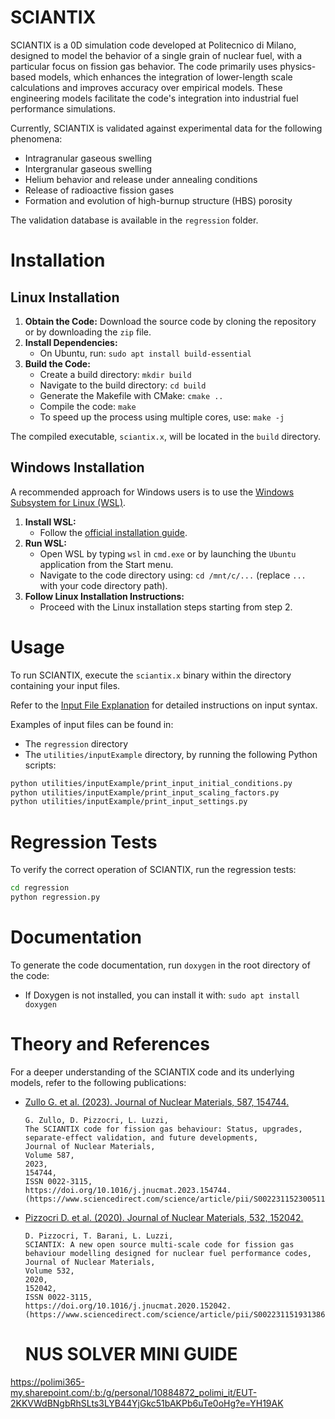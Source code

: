 # SCIANTIX

SCIANTIX is a 0D simulation code developed at Politecnico di Milano, designed to model the behavior of a single grain of nuclear fuel, with a particular focus on fission gas behavior. The code primarily uses physics-based models, which enhances the integration of lower-length scale calculations and improves accuracy over empirical models. These engineering models facilitate the code's integration into industrial fuel performance simulations.

Currently, SCIANTIX is validated against experimental data for the following phenomena:
- Intragranular gaseous swelling
- Intergranular gaseous swelling
- Helium behavior and release under annealing conditions
- Release of radioactive fission gases
- Formation and evolution of high-burnup structure (HBS) porosity

The validation database is available in the `regression` folder.

# Installation

## Linux Installation

1. **Obtain the Code:** Download the source code by cloning the repository or by downloading the `zip` file.
2. **Install Dependencies:**
   - On Ubuntu, run: `sudo apt install build-essential`
3. **Build the Code:**
   - Create a build directory: `mkdir build`
   - Navigate to the build directory: `cd build`
   - Generate the Makefile with CMake: `cmake ..`
   - Compile the code: `make`
   - To speed up the process using multiple cores, use: `make -j`

The compiled executable, `sciantix.x`, will be located in the `build` directory.

## Windows Installation

A recommended approach for Windows users is to use the [Windows Subsystem for Linux (WSL)](https://learn.microsoft.com/en-us/windows/wsl/install).

1. **Install WSL:**
   - Follow the [official installation guide](https://learn.microsoft.com/en-us/windows/wsl/install).
2. **Run WSL:**
   - Open WSL by typing `wsl` in `cmd.exe` or by launching the `Ubuntu` application from the Start menu.
   - Navigate to the code directory using: `cd /mnt/c/...` (replace `...` with your code directory path).
3. **Follow Linux Installation Instructions:**
   - Proceed with the Linux installation steps starting from step 2.

# Usage

To run SCIANTIX, execute the `sciantix.x` binary within the directory containing your input files.

Refer to the [Input File Explanation](utilities/InputExplanation.md) for detailed instructions on input syntax.

Examples of input files can be found in:
- The `regression` directory
- The `utilities/inputExample` directory, by running the following Python scripts:

```sh
python utilities/inputExample/print_input_initial_conditions.py
python utilities/inputExample/print_input_scaling_factors.py
python utilities/inputExample/print_input_settings.py
```

# Regression Tests

To verify the correct operation of SCIANTIX, run the regression tests:

```sh
cd regression
python regression.py
```

# Documentation

To generate the code documentation, run `doxygen` in the root directory of the code:

- If Doxygen is not installed, you can install it with: `sudo apt install doxygen`

# Theory and References

For a deeper understanding of the SCIANTIX code and its underlying models, refer to the following publications:

- [Zullo G. et al. (2023). Journal of Nuclear Materials, 587, 154744.](https://www.sciencedirect.com/science/article/pii/S0022311523005111)

  ```
  G. Zullo, D. Pizzocri, L. Luzzi,
  The SCIANTIX code for fission gas behaviour: Status, upgrades, separate-effect validation, and future developments,
  Journal of Nuclear Materials,
  Volume 587,
  2023,
  154744,
  ISSN 0022-3115,
  https://doi.org/10.1016/j.jnucmat.2023.154744.
  (https://www.sciencedirect.com/science/article/pii/S0022311523005111)
  ```

- [Pizzocri D. et al. (2020). Journal of Nuclear Materials, 532, 152042.](https://www.sciencedirect.com/science/article/pii/S0022311519313868)

  ```
  D. Pizzocri, T. Barani, L. Luzzi,
  SCIANTIX: A new open source multi-scale code for fission gas behaviour modelling designed for nuclear fuel performance codes,
  Journal of Nuclear Materials,
  Volume 532,
  2020,
  152042,
  ISSN 0022-3115,
  https://doi.org/10.1016/j.jnucmat.2020.152042.
  (https://www.sciencedirect.com/science/article/pii/S0022311519313868)
  ```

  # NUS SOLVER MINI GUIDE
https://polimi365-my.sharepoint.com/:b:/g/personal/10884872_polimi_it/EUT-2KKVWdBNgbRhSLts3LYB44YjGkc51bAKPb6uTe0oHg?e=YH19AK
